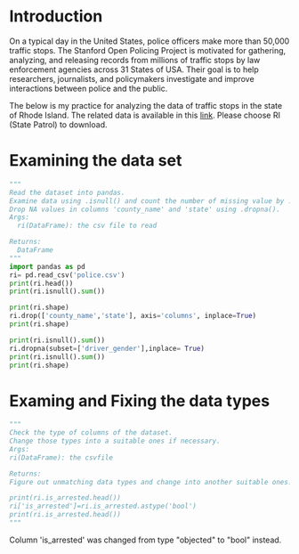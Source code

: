 # Introduction
On a typical day in the United States, police officers make more than 50,000 traffic stops.
The Stanford Open Policing Project is motivated for gathering, analyzing, and releasing records from millions of traffic stops by law enforcement agencies across 31 States of USA. 
Their goal is to help researchers, journalists, and policymakers investigate and improve interactions between police and the public.

The below is my practice for analyzing the data of traffic stops in the state of Rhode Island.
The related data is available in this [link](https://openpolicing.stanford.edu/data/). Please choose RI (State Patrol) to download.

# Examining the data set

```python
"""
Read the dataset into pandas.
Examine data using .isnull() and count the number of missing value by .isnull().sum().
Drop NA values in columns 'county_name' and 'state' using .dropna().
Args:
  ri(DataFrame): the csv file to read

Returns:
  DataFrame
"""
import pandas as pd
ri= pd.read_csv('police.csv')
print(ri.head())
print(ri.isnull().sum())

print(ri.shape)
ri.drop(['county_name','state'], axis='columns', inplace=True)
print(ri.shape)

print(ri.isnull().sum())
ri.dropna(subset=['driver_gender'],inplace= True)
print(ri.isnull().sum())
print(ri.shape)
```
# Examing and Fixing the data types
```python
"""
Check the type of columns of the dataset.
Change those types into a suitable ones if necessary.
Args:
ri(DataFrame): the csvfile

Returns:
Figure out unmatching data types and change into another suitable ones.

print(ri.is_arrested.head())
ri['is_arrested']=ri.is_arrested.astype('bool')
print(ri.is_arrested.head())
"""
```
Column 'is_arrested' was changed from type "objected" to "bool" instead.


